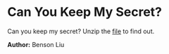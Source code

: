 # Can You Keep My Secret?
Can you keep my secret? Unzip the [file](can-you-keep-my-secret.zip) to find out.

**Author:** Benson Liu

